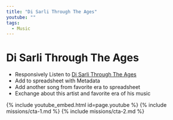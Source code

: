 ```yaml
---
title: "Di Sarli Through The Ages"
youtube: ""
tags:
  - Music
---
```


# Di Sarli Through The Ages #

* Responsively Listen to [Di Sarli Through The Ages](https://open.spotify.com/user/tangohatchery/playlist/0qPHxXmGQZSbhSfl9VTKY2)
* Add to spreadsheet with Metadata
* Add another song from favorite era to spreadsheet
* Exchange about this artist and favorite era of his music 

{% include youtube_embed.html id=page.youtube %}
{% include missions/cta-1.md %}
{% include missions/cta-2.md %}
